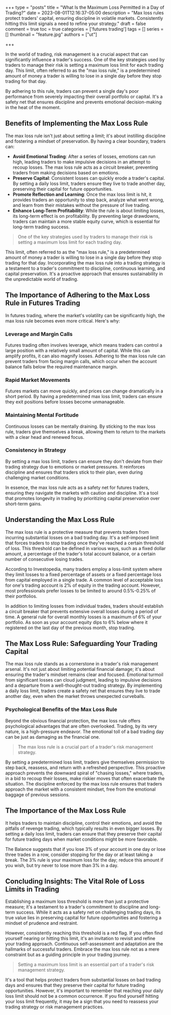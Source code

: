 +++
type = "posts"
title = "What Is the Maximum Loss Permitted in a Day of Trading?"
date =  2023-08-01T12:16:37-05:00
description = "Max loss rules protect traders' capital, ensuring discipline in volatile markets. Consistently hitting this limit signals a need to refine your strategy."
draft = false
comment = true
toc = true
categories = ['futures trading']
tags = []
series = []
thumbnail = "feature.jpg"
authors = ["ut"]

+++

In the world of trading, risk management is a crucial aspect that can significantly influence a trader's success. One of the key strategies used by traders to manage their risk is setting a maximum loss limit for each trading day. This limit, often referred to as the "max loss rule," is a predetermined amount of money a trader is willing to lose in a single day before they stop trading for that day.

By adhering to this rule, traders can prevent a single day's poor performance from severely impacting their overall portfolio or capital. It's a safety net that ensures discipline and prevents emotional decision-making in the heat of the moment.

## Benefits of Implementing the Max Loss Rule

The max loss rule isn't just about setting a limit; it's about instilling discipline and fostering a mindset of preservation. By having a clear boundary, traders can:

- **Avoid Emotional Trading**: After a series of losses, emotions can run high, leading traders to make impulsive decisions in an attempt to recoup losses. The max loss rule acts as a circuit breaker, preventing traders from making decisions based on emotions.
- **Preserve Capital**: Consistent losses can quickly erode a trader's capital. By setting a daily loss limit, traders ensure they live to trade another day, preserving their capital for future opportunities.
- **Promote Reflection and Learning**: Once the max loss limit is hit, it provides traders an opportunity to step back, analyze what went wrong, and learn from their mistakes without the pressure of live trading.
- **Enhance Long-Term Profitability**: While the rule is about limiting losses, its long-term effect is on profitability. By preventing large drawdowns, traders can maintain a more stable equity curve, which is essential for long-term trading success.

> One of the key strategies used by traders to manage their risk is setting a maximum loss limit for each trading day.

This limit, often referred to as the "max loss rule," is a predetermined amount of money a trader is willing to lose in a single day before they stop trading for that day. Incorporating the max loss rule into a trading strategy is a testament to a trader's commitment to discipline, continuous learning, and capital preservation. It's a proactive approach that ensures sustainability in the unpredictable world of trading.


## The Importance of Adhering to the Max Loss Rule in Futures Trading

In futures trading, where the market's volatility can be significantly high, the max loss rule becomes even more critical. Here's why:

### Leverage and Margin Calls 
Futures trading often involves leverage, which means traders can control a large position with a relatively small amount of capital. While this can amplify profits, it can also magnify losses. Adhering to the max loss rule can prevent traders from facing margin calls, which occur when the account balance falls below the required maintenance margin.

### Rapid Market Movements 
Futures markets can move quickly, and prices can change dramatically in a short period. By having a predetermined max loss limit, traders can ensure they exit positions before losses become unmanageable.

### Maintaining Mental Fortitude
Continuous losses can be mentally draining. By sticking to the max loss rule, traders give themselves a break, allowing them to return to the markets with a clear head and renewed focus.

### Consistency in Strategy
By setting a max loss limit, traders can ensure they don't deviate from their trading strategy due to emotions or market pressures. It reinforces discipline and ensures that traders stick to their plan, even during challenging market conditions.

In essence, the max loss rule acts as a safety net for futures traders, ensuring they navigate the markets with caution and discipline. It's a tool that promotes longevity in trading by prioritizing capital preservation over short-term gains.

## Understanding the Max Loss Rule

The max loss rule is a protective measure that prevents traders from incurring substantial losses on a bad trading day. It's a self-imposed limit that forces traders to stop trading once they've reached a certain threshold of loss. This threshold can be defined in various ways, such as a fixed dollar amount, a percentage of the trader's total account balance, or a certain number of consecutive losing trades.

According to Investopedia, many traders employ a loss-limit system where they limit losses to a fixed percentage of assets or a fixed percentage loss from capital employed in a single trade. A common level of acceptable loss for one's trading account is 2% of equity in the trading account. However, most professionals prefer losses to be limited to around 0.5%-0.25% of their portfolios.

In addition to limiting losses from individual trades, traders should establish a circuit breaker that prevents extensive overall losses during a period of time. A general rule for overall monthly losses is a maximum of 6% of your portfolio. As soon as your account equity dips to 6% below where it registered on the last day of the previous month, stop trading.

## The Max Loss Rule: Safeguarding Your Trading Capital

The max loss rule stands as a cornerstone in a trader's risk management arsenal. It's not just about limiting potential financial damage; it's about ensuring the trader's mindset remains clear and focused. Emotional turmoil from significant losses can cloud judgment, leading to impulsive decisions and a departure from a well-thought-out trading strategy. By implementing a daily loss limit, traders create a safety net that ensures they live to trade another day, even when the market throws unexpected curveballs.

### Psychological Benefits of the Max Loss Rule

Beyond the obvious financial protection, the max loss rule offers psychological advantages that are often overlooked. Trading, by its very nature, is a high-pressure endeavor. The emotional toll of a bad trading day can be just as damaging as the financial one.

> The max loss rule is a crucial part of a trader's risk management strategy.

By setting a predetermined loss limit, traders give themselves permission to step back, reassess, and return with a refreshed perspective. This proactive approach prevents the downward spiral of "chasing losses," where traders, in a bid to recoup their losses, make riskier moves that often exacerbate the situation. The discipline enforced by the max loss rule ensures that traders approach the market with a consistent mindset, free from the emotional baggage of previous sessions.

## The Importance of the Max Loss Rule

It helps traders to maintain discipline, control their emotions, and avoid the pitfalls of revenge trading, which typically results in even bigger losses. By setting a daily loss limit, traders can ensure that they preserve their capital for future trading days when market conditions might be more favorable.

The Balance suggests that if you lose 3% of your account in one day or lose three trades in a row, consider stopping for the day or at least taking a break. The 3% rule is your maximum loss for the day; reduce this amount if you wish, but try never to lose more than 3% in a day.


## Concluding Insights: The Vital Role of Loss Limits in Trading

Establishing a maximum loss threshold is more than just a protective measure; it's a testament to a trader's commitment to discipline and long-term success. While it acts as a safety net on challenging trading days, its true value lies in preserving capital for future opportunities and fostering a mindset of prudence and restraint.

However, consistently reaching this threshold is a red flag. If you often find yourself nearing or hitting this limit, it's an invitation to revisit and refine your trading approach. Continuous self-assessment and adaptation are the hallmarks of successful traders. Embrace the max loss rule not as a mere constraint but as a guiding principle in your trading journey.

> Setting a maximum loss limit is an essential part of a trader's risk management strategy.

It's a tool that helps protect traders from substantial losses on bad trading days and ensures that they preserve their capital for future trading opportunities. However, it's important to remember that reaching your daily loss limit should not be a common occurrence. If you find yourself hitting your loss limit frequently, it may be a sign that you need to reassess your trading strategy or risk management practices.
